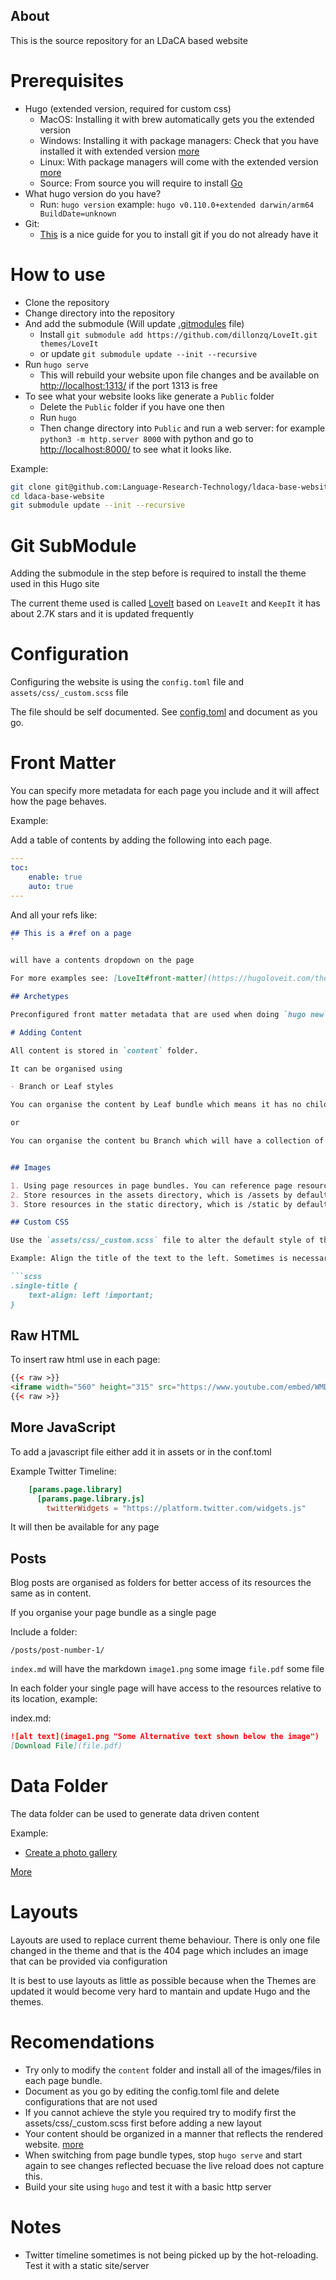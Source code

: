 ## About

This is the source repository for an LDaCA based website

# Prerequisites

- Hugo (extended version, required for custom css) 
   - MacOS: Installing it with brew automatically gets you the extended version
   - Windows: Installing it with package managers: Check that you have installed it with extended version [more](https://gohugo.io/installation/windows/#package-managers)
   - Linux: With package managers will come with the extended version [more](https://gohugo.io/installation/linux/#package-managers)
   - Source: From source you will require to install [Go](https://go.dev/doc/install)
- What hugo version do you have?
    - Run: `hugo version` example:
        `hugo v0.110.0+extended darwin/arm64 BuildDate=unknown`
- Git:
    - [This](https://www.atlassian.com/git/tutorials/install-git) is a nice guide for you to install git if you do not already have it 

# How to use

- Clone the repository 
- Change directory into the repository
- And add the submodule (Will update [.gitmodules](.gitmodules) file)
    - Install `git submodule add https://github.com/dillonzq/LoveIt.git themes/LoveIt`
    - or update `git submodule update --init --recursive`
- Run `hugo serve`
    - This will rebuild your website upon file changes and be available on [http://localhost:1313/](http://localhost:1313/) if the port 1313 is free
- To see what your website looks like generate a `Public` folder
    - Delete the `Public` folder if you have one then
    - Run `hugo`
    - Then change directory into `Public` and run a web server: for example `python3 -m http.server 8000` with python and go to[ http://localhost:8000/](http://localhost:8000/) to see what it looks like. 

Example:

```sh
git clone git@github.com:Language-Research-Technology/ldaca-base-website.git
cd ldaca-base-website
git submodule update --init --recursive
```

# Git SubModule

Adding the submodule in the step before is required to install the theme used in this Hugo site

The current theme used is called [LoveIt](https://github.com/dillonzq/LoveIt) based on `LeaveIt` and `KeepIt` it has about 2.7K stars and it is updated frequently 

# Configuration

Configuring the website is using the `config.toml` file and `assets/css/_custom.scss` file

The file should be self documented. See [config.toml](./config.toml) and document as you go.

# Front Matter

You can specify more metadata for each page you include and it will affect how the page behaves.

Example:

Add a table of contents by adding the following into each page.

```yaml
---
toc:
    enable: true
    auto: true
---    

```
And all your refs like:

```md
## This is a #ref on a page
`

will have a contents dropdown on the page

For more examples see: [LoveIt#front-matter](https://hugoloveit.com/theme-documentation-content/#front-matter) or [Hugo Front Matter](https://gohugo.io/content-management/front-matter/)

## Archetypes

Preconfigured front matter metadata that are used when doing `hugo new`

# Adding Content

All content is stored in `content` folder. 

It can be organised using 

- Branch or Leaf styles

You can organise the content by Leaf bundle which means it has no children

or 

You can organise the content bu Branch which will have a collection of attachments and content, this will be organised as a [List](https://gohugo.io/templates/lists/) If you use list you and include an `_index.md` file in your folder for the purposes of configuring front matter for the lists. You can ommit the `_index.md` name however this will affect children pages on your site.


## Images

1. Using page resources in page bundles. You can reference page resources by the value for Resources.GetMatch or the filepath of the resource relative to the page directory directly.
2. Store resources in the assets directory, which is /assets by default. The filepath of the resource to reference in the post is relative to the assets directory.
3. Store resources in the static directory, which is /static by default. The filepath of the resource to reference in the post is relative to the static directory.

## Custom CSS

Use the `assets/css/_custom.scss` file to alter the default style of the theme

Example: Align the title of the text to the left. Sometimes is necessary to use !important sice the style sheet will cascade with other value currently used in the theme.

```scss
.single-title {
    text-align: left !important;
}
```

## Raw HTML

To insert raw html use in each page:

```html
{{< raw >}}
<iframe width="560" height="315" src="https://www.youtube.com/embed/WMDduy38zsI" title="YouTube video player" frameborder="0" allow="accelerometer; autoplay; clipboard-write; encrypted-media; gyroscope; picture-in-picture; web-share" allowfullscreen></iframe>
{{< raw >}}
```

## More JavaScript

To add a javascript file either add it in assets or in the conf.toml

Example Twitter Timeline:

```toml
    [params.page.library]
      [params.page.library.js]
        twitterWidgets = "https://platform.twitter.com/widgets.js"
```

It will then be available for any page

## Posts

Blog posts are organised as folders for better access of its resources the same as in content.

If you organise your page bundle as a single page

Include a folder:

`/posts/post-number-1/`

`index.md` will have the markdown
`image1.png` some image
`file.pdf` some file

In each folder your single page will have access to the resources relative to its location, example:

index.md:

```md
![alt text](image1.png "Some Alternative text shown below the image")
[Download File](file.pdf)
```

# Data Folder

The data folder can be used to generate data driven content

Example: 

- [Create a photo gallery](https://github.com/jochumdev/hugo-lightslider-example)

[More](https://gohugo.io/templates/data-templates/)

# Layouts

Layouts are used to replace current theme behaviour. There is only one file changed in the theme and that is the 404 page which includes an image that can be provided via configuration

It is best to use layouts as little as possible because when the Themes are updated it would become very hard to mantain and update Hugo and the themes.

# Recomendations

- Try only to modify the `content` folder and install all of the images/files in each page bundle. 
- Document as you go by editing the config.toml file and delete configurations that are not used
- If you cannot achieve the style you required try to modify first the assets/css/_custom.scss first before adding a new layout
- Your content should be organized in a manner that reflects the rendered website. [more](https://gohugo.io/content-management/organization/#organization-of-content-source)
- When switching from page bundle types, stop `hugo serve` and start again to see changes reflected becuase the live reload does not capture this.
- Build your site using `hugo` and test it with a basic http server

# Notes

- Twitter timeline sometimes is not being picked up by the hot-reloading. Test it with a static site/server